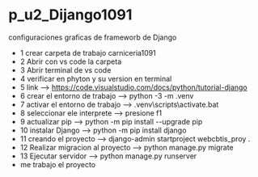 # p_u2_Dijango1091
configuraciones graficas de frameworb de Django
- 1 crear carpeta de trabajo  carniceria1091
- 2 Abrir con vs code la carpeta
- 3 Abrir terminal de vs code
- 4 verificar en phyton y su version en terminal
- 5 link --> https://code.visualstudio.com/docs/python/tutorial-django
- 6 crear el entorno de trabajo --> python -3 -m .venv
- 7 activar el entorno de trabajo --> .venv\scripts\activate.bat
- 8 seleccionar ele interprete --> presione f1
- 9 actualizar pip --> python -m pip install --upgrade pip
- 10 instalar Django --> python -m pip install django
- 11 creando el proyecto --> django-admin startproject webcbtis_proy .
- 12 Realizar migracion al proyecto --> python manage.py migrate
- 13 Ejecutar servidor --> python manage.py runserver
- me trabajo el proyecto
  
